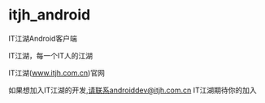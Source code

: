 # itjh_android
IT江湖Android客户端

IT江湖，每一个IT人的江湖

IT江湖(www.itjh.com.cn)官网

如果想加入IT江湖的开发,请联系androiddev@itjh.com.cn IT江湖期待你的加入  	
